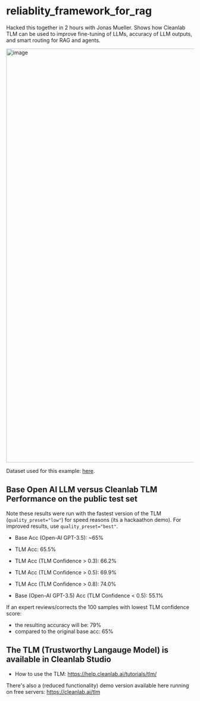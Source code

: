 # reliablity_framework_for_rag
Hacked this together in 2 hours with Jonas Mueller. Shows how Cleanlab TLM can be used to improve fine-tuning of LLMs, accuracy of LLM outputs, and smart routing for RAG and agents.

<img width="1109" alt="image" src="https://github.com/cgnorthcutt/reliablity_framework_for_rag/assets/27030270/f5d5a0e4-2051-4460-bc04-aff1a7640b02">

Dataset used for this example: [here](https://huggingface.co/datasets/nguha/legalbench/viewer/international_citizenship_questions/test?row=2).

## Base Open AI LLM versus Cleanlab TLM Performance on the public test set

Note these results were run with the fastest version of the TLM (`quality_preset="low"`) for speed reasons (its a hackaathon demo). For improved results, use `quality_preset="best"`.

* Base Acc (Open-AI GPT-3.5): ~65%
* TLM Acc: 65.5%

* TLM Acc (TLM Confidence > 0.3): 66.2%
* TLM Acc (TLM Confidence > 0.5): 69.9%
* TLM Acc (TLM Confidence > 0.8): 74.0%


* Base (Open-AI GPT-3.5) Acc (TLM Confidence < 0.5): 55.1%

If an expert reviews/corrects the 100 samples with lowest TLM confidence score:

* the resulting accuracy will be: 79%
* compared to the original base acc: 65%

## The TLM (Trustworthy Langauge Model) is available in Cleanlab Studio

* How to use the TLM: https://help.cleanlab.ai/tutorials/tlm/

There's also a (reduced functionality) demo version available here running on free servers: https://cleanlab.ai/tlm



